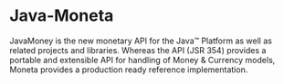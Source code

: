 # Java-Moneta
JavaMoney is the new monetary API for the Java™ Platform as well as related projects and libraries. Whereas the API (JSR 354) provides a portable and extensible API for handling of Money & Currency models, Moneta provides a production ready reference implementation.
